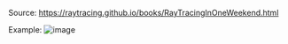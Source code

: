 Source: https://raytracing.github.io/books/RayTracingInOneWeekend.html

Example:
![image](https://github.com/Jeremy5909/ray_tracing/assets/52727624/8cbfdf54-5eb0-4cba-b7b1-d9d63eca95a2)
